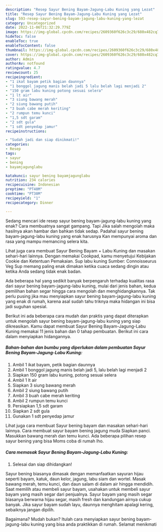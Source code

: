 ```yaml
---
description: "Resep Sayur Bening Bayam-Jagung-Labu Kuning yang Lezat"
title: "Resep Sayur Bening Bayam-Jagung-Labu Kuning yang Lezat"
slug: 593-resep-sayur-bening-bayam-jagung-labu-kuning-yang-lezat
category: Uncategorized
date: 2022-11-06T21:32:29.779Z
image: https://img-global.cpcdn.com/recipes/2609360f626c3c29/680x482cq70/sayur-bening-bayam-jagung-labu-kuning-foto-resep-utama.jpg
hideToc: false
enableToc: true
enableTocContent: false
thumbnail: https://img-global.cpcdn.com/recipes/2609360f626c3c29/680x482cq70/sayur-bening-bayam-jagung-labu-kuning-foto-resep-utama.jpg
cover: https://img-global.cpcdn.com/recipes/2609360f626c3c29/680x482cq70/sayur-bening-bayam-jagung-labu-kuning-foto-resep-utama.jpg
author: Admin
authorAv: notfound
ratingvalue: 4.7
reviewcount: 25
recipeingredient:
- "1 ikat bayam petik bagian daunnya"
- "1 bonggol jagung manis belah jadi 5 lalu belah lagi menjadi 2"
- "150 gram labu kuning potong sesuai selera"
- "1 lt air"
- "3 siung bawang merah"
- "2 siung bawang putih"
- "3 buah cabe merah keriting"
- "2 rumpun temu kunci"
- "1,5 sdt garam"
- "2 sdt gula"
- "1 sdt penyedap jamur"
recipeinstructions:

- "Sudah jadi dan siap dinikmati!"
categories:
- Resep
tags:
- sayur
- bening
- bayamjagunglabu

katakunci: sayur bening bayamjagunglabu 
nutrition: 234 calories
recipecuisine: Indonesian
preptime: "PT40M"
cooktime: "PT30M"
recipeyield: "1"
recipecategory: Dinner

---
```



Sedang mencari ide resep sayur bening bayam-jagung-labu kuning yang enak? Cara membuatnya sangat gampang. Tapi Jika salah mengolah maka hasilnya akan hambar dan bahkan tidak sedap. Padahal sayur bening bayam-jagung-labu kuning yang enak harusnya Kan mempunyai aroma dan rasa yang mampu memancing selera kita.


Lihat juga cara membuat Sayur Bening Bayam + Labu Kuning dan masakan sehari-hari lainnya. Dengan memakai Cookpad, kamu menyetujui Kebijakan Cookie dan Ketentuan Pemakaian. Sup labu kuning Sumber: Connoisseurus Veg Sup memang paling enak dimakan ketika cuaca sedang dingin atau ketika Anda sedang tidak enak badan.

Ada beberapa hal yang sedikit banyak berpengaruh terhadap kualitas rasa dari sayur bening bayam-jagung-labu kuning, mulai dari jenis bahan, kedua pemilihan bahan segar hingga cara mengolah dan menghidangkannya. Tak perlu pusing jika mau menyiapkan sayur bening bayam-jagung-labu kuning yang enak di rumah, karena asal sudah tahu triknya maka hidangan ini bisa jadi suguhan spesial.


Berikut ini ada beberapa cara mudah dan praktis yang dapat diterapkan untuk mengolah sayur bening bayam-jagung-labu kuning yang siap dikreasikan. Kamu dapat membuat Sayur Bening Bayam-Jagung-Labu Kuning memakai 11 jenis bahan dan 0 tahap pembuatan. Berikut ini cara dalam menyiapkan hidangannya.

<!--inarticleads1-->

##### Bahan-bahan dan bumbu yang diperlukan dalam pembuatan Sayur Bening Bayam-Jagung-Labu Kuning:

1. Ambil 1 ikat bayam, petik bagian daunnya
1. Ambil 1 bonggol jagung manis belah jadi 5, lalu belah lagi menjadi 2
1. Siapkan 150 gram labu kuning, potong sesuai selera
1. Ambil 1 lt air
1. Siapkan 3 siung bawang merah
1. Ambil 2 siung bawang putih
1. Ambil 3 buah cabe merah keriting
1. Ambil 2 rumpun temu kunci
1. Persiapkan 1,5 sdt garam
1. Siapkan 2 sdt gula
1. Gunakan 1 sdt penyedap jamur


Lihat juga cara membuat Sayur bening bayam dan masakan sehari-hari lainnya. Cara membuat sayur bayam bening jagung muda Siapkan panci. Masukkan bawang merah dan temu kunci. Ada beberapa pilihan resep sayur bening yang bisa Moms coba di rumah lho. 

<!--inarticleads2-->

##### Cara memasak Sayur Bening Bayam-Jagung-Labu Kuning:


1. Selesai dan siap dihidangkan!

Sayur bening biasanya dimasak dengan memanfaatkan sayuran hijau seperti bayam, katuk, daun kelor, jagung, labu siam dan wortel. Masak bawang merah, temu kunci, dan daun salam di dalam air hingga mendidih. Saat memilih atau membeli sayur bayam, usahakan untuk membeli sayur bayam yang masih segar dari penjualnya. Sayur bayam yang masih segar biasanya berwarna hijau segar, masih fresh dan kandungan airnya cukup banyak. Jika sayur bayam sudah layu, daunnya menghitam apalagi kering, sebaiknya jangan dipilih. 

Bagaimana? Mudah bukan? Itulah cara menyiapkan sayur bening bayam-jagung-labu kuning yang bisa anda praktikkan di rumah. Selamat menikmati
